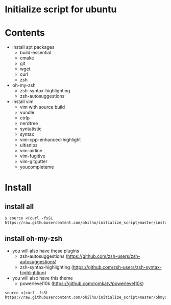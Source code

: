 # Initialize script for ubuntu

# Contents
- install apt packages
  - build-essential
  - cmake
  - git
  - wget
  - curl
  - zsh
- oh-my-zsh
  - zsh-syntax-highlighting
  - zsh-autosuggestions
- install vim
  - vim with source build
  - vundle
  - ctrlp
  - nerdtree
  - syntatistic
  - syntax
  - vim-cpp-enhanced-highlight
  - ultisnips
  - vim-airline
  - vim-fugitive
  - vim-gitgutter
  - youcompleteme

# Install
## install all
```
$ source <(curl -fsSL https://raw.githubusercontent.com/ohilho/initialize_script/master/install.sh)
```

## install oh-my-zsh
- you will also have these plugins
  - zsh-autosuggestions (https://github.com/zsh-users/zsh-autosuggestions)
  - zsh-syntax-highlighting (https://github.com/zsh-users/zsh-syntax-highlighting)
- you will also have this theme
  - powerlevel10k (https://github.com/romkatv/powerlevel10k)

```
source <(curl -fsSL https://raw.githubusercontent.com/ohilho/initialize_script/master/ohmyzsh/ohmyzsh.sh)
```

